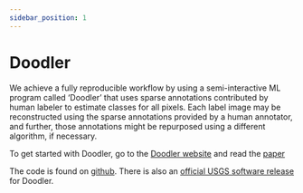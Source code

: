 ```yaml
---
sidebar_position: 1
---
```


# Doodler

We achieve a fully reproducible workflow by using a semi-interactive ML program called ‘Doodler’ that uses sparse annotations contributed by human labeler to estimate classes for all pixels. Each label image may be reconstructed using the sparse annotations provided by a human annotator, and further, those annotations might be repurposed using a different algorithm, if necessary. 

To get started with Doodler, go to the [Doodler website](https://dbuscombe-usgs.github.io/dash_doodler/) and read the [paper](https://agupubs.onlinelibrary.wiley.com/doi/10.1029/2021EA002085)

The code is found on [github](https://github.com/Doodleverse/dash_doodler). There is also an [official USGS software release](https://code.usgs.gov/pcmsc/dash_doodler) for Doodler.